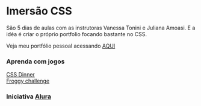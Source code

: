 # Imersão CSS

São 5 dias de aulas com as instrutoras Vanessa Tonini e Juliana Amoasi. E a idéa é criar o próprio portfolio focando bastante no CSS.

Veja meu portfólio pessoal acessando [AQUI](https://rafael2s.github.io/imersao-css/) 

### Aprenda com jogos
[CSS Dinner](https://flukeout.github.io/)<br />
[Froggy challenge](http://flexboxfroggy.com/)<br />

### Iniciativa [Alura](https://www.alura.com.br/)

